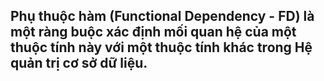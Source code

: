 ## Phụ thuộc hàm (Functional Dependency - FD) là một ràng buộc xác định mối quan hệ của một thuộc tính này với một thuộc tính khác trong Hệ quản trị cơ sở dữ liệu.

